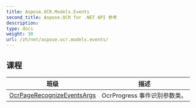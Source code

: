 ```yaml
---
title: Aspose.OCR.Models.Events
second_title: Aspose.OCR for .NET API 参考
description: 
type: docs
weight: 30
url: /zh/net/aspose.ocr.models.events/
---
```



## 课程

| 班级 | 描述 |
| --- | --- |
| [OcrPageRecognizeEventsArgs](./ocrpagerecognizeeventsargs/) | OcrProgress 事件识别参数类。 |


